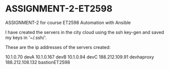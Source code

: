 # ASSIGNMENT-2-ET2598
ASSIGNMENT-2 for course ET2598
Automation with Ansible

I have created the servers in the city cloud using the ssh key-gen and saved my keys in '~/.ssh/'.

These are the ip addresses of the servers created:

10.1.0.70 devA
10.1.0.167 devB
10.1.0.94 devC
188.212.109.91 devhaproxy
188.212.108.132 bastionET2598
 
 
